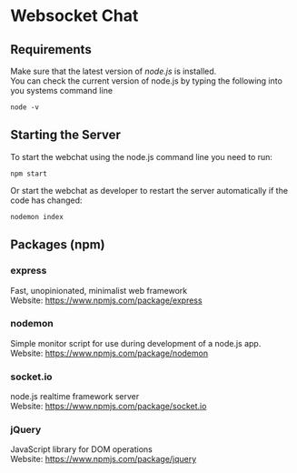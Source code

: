  # Websocket Chat

 ## Requirements
 Make sure that the latest version of *node.js* is installed.<br>
 You can check the current version of node.js by typing the following into you systems command line
 ```
 node -v
 ```

 ## Starting the Server
 To start the webchat using the node.js command line you need to run:
 ```
 npm start
 ```
 Or start the webchat as developer to restart the server automatically if the code has changed:
 ```
 nodemon index
 ```

 ## Packages (npm)
 ### express
 Fast, unopinionated, minimalist web framework<br>
 Website: https://www.npmjs.com/package/express

 ### nodemon
 Simple monitor script for use during development of a node.js app.<br>
 Website: https://www.npmjs.com/package/nodemon

 ### socket.io
 node.js realtime framework server<br>
 Website: https://www.npmjs.com/package/socket.io

 ### jQuery
 JavaScript library for DOM operations <br>
 Website: https://www.npmjs.com/package/jquery
